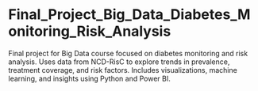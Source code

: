 # Final_Project_Big_Data_Diabetes_Monitoring_Risk_Analysis
Final project for Big Data course focused on diabetes monitoring and risk analysis. Uses data from NCD-RisC to explore trends in prevalence, treatment coverage, and risk factors. Includes visualizations, machine learning, and insights using Python and Power BI.
